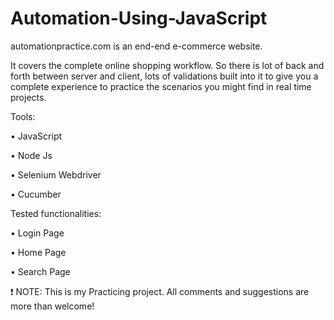 # Automation-Using-JavaScript

automationpractice.com is an end-end e-commerce website.

 It covers the complete online shopping workflow. So there is lot of back and forth between server and client, lots of validations built 
into it to give you a complete experience to practice the scenarios you might find in real time projects.

Tools:

• JavaScript

• Node Js

• Selenium Webdriver

• Cucumber 

Tested functionalities:

• Login Page

• Home Page

• Search Page

❗ NOTE: This is my Practicing project. All comments and suggestions are more than welcome!

